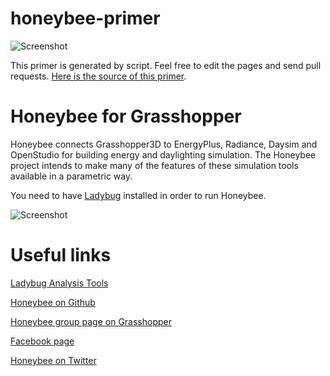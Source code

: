 # honeybee-primer

![Screenshot](http://api.ning.com/files/OsG-NixX39fgvBguMkfqhfQB8A6qoIOoishY-IJX5jjM5aTt7vHdO05*4SLN3rLPUVIksyARyzUIMt3w1gJPlWA3aO-DlMvQ/Merged_Icons_2.png?width=200)

This primer is generated by script. Feel free to edit the pages and send pull requests. [Here is the source of this primer](https://github.com/mostaphaRoudsari/honeybee-primer).

Honeybee for Grasshopper
========================================
Honeybee connects Grasshopper3D to EnergyPlus, Radiance, Daysim and OpenStudio for building energy and daylighting simulation. The Honeybee project intends to make many of the features of these simulation tools available in a parametric way.

You need to have [Ladybug](https://github.com/mostaphaRoudsari/ladybug) installed in order to run Honeybee.

![Screenshot](http://api.ning.com/files/n6JmThHrsca01EgtclZq-1juc3rkqHwBRDnTZKSn2xbRbec6mv3mUXqgsEXLZoshKBGDh0V31b0HriMS0IwvAe1DSfuBLFL7/IBPSANYCPresentationLadybugHoneybee2.png?width=1200)

Useful links
========================================
[Ladybug Analysis Tools](http://ladybug.tools)

[Honeybee on Github](http://www.github.com/mostaphaRoudsari/اoneybee)

[Honeybee group page on Grasshopper](http://www.grasshopper3d.com/group/ladybug)

[Facebook page](https://www.facebook.com/ladyBug-analysis-tools)

[Honeybee on Twitter](https://www.twitter.com/ladybug_tools)
